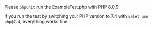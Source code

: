 Please `phpunit` run the ExampleTest.php with PHP 8.0.9

If you run the test by switching your PHP version to 7.4 with `valet use php@7.4`, everything works fine.